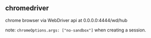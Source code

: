 ## chromedriver

chrome browser via WebDriver api at 0.0.0.0:4444/wd/hub

note: `chromeOptions.args: ["no-sandbox"]` when creating a session.

